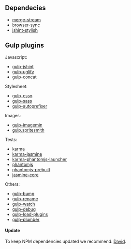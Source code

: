 ## Dependecies

+ [merge-stream](https://github.com/grncdr/merge-stream)
+ [browser-sync](https://github.com/BrowserSync/browser-sync)
+ [jshint-stylish](https://github.com/sindresorhus/jshint-stylish)

## Gulp plugins

Javascript:

+ [gulp-jshint](https://github.com/spalger/gulp-jshint)
+ [gulp-uglify](https://github.com/terinjokes/gulp-uglify)
+ [gulp-concat](https://github.com/wearefractal/gulp-concat)

Stylesheet:

+ [gulp-csso](https://github.com/ben-eb/gulp-csso)
+ [gulp-sass](https://github.com/dlmanning/gulp-sass)
+ [gulp-autoprefixer](https://github.com/sindresorhus/gulp-autoprefixer)

Images:

+ [gulp-imagemin](https://github.com/sindresorhus/gulp-imagemin)
+ [gulp.spritesmith](https://github.com/twolfson/gulp.spritesmith)

Tests:
+ [karma](https://karma-runner.github.io)
+ [karma-jasmine](https://github.com/karma-runner/karma-jasmine)
+ [karma-phantomjs-launcher](https://github.com/karma-runner/karma-phantomjs-launcher)
+ [phantomjs](https://www.npmjs.com/package/phantomjs)
+ [phantomjs-prebuilt](https://www.npmjs.com/package/phantomjs-prebuilt)
+ [jasmine-core](https://www.npmjs.com/package/jasmine-core)

Others:

+ [gulp-bump](https://github.com/stevelacy/gulp-bump)
+ [gulp-rename](https://github.com/hparra/gulp-rename)
+ [gulp-watch](https://github.com/floatdrop/gulp-watch)
+ [gulp-debug](https://github.com/sindresorhus/gulp-debug)
+ [gulp-load-plugins](https://github.com/jackfranklin/gulp-load-plugins)
+ [gulp-plumber](https://github.com/floatdrop/gulp-plumber)

#### Update

To keep NPM dependencies updated we recommend: [David](https://github.com/alanshaw/david).
